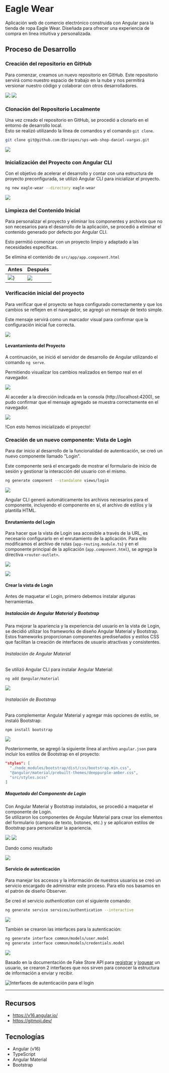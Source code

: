 # Eagle Wear

Aplicación web de comercio electrónico construida con Angular para la tienda de ropa Eagle Wear. Diseñada para ofrecer una experiencia de compra en línea intuitiva y personalizada.

## Proceso de Desarrollo

### Creación del repositorio en GitHub

Para comenzar, creamos un nuevo repositorio en GitHub. Este repositorio servirá como nuestro espacio de trabajo en la nube y nos permitirá versionar nuestro código y colaborar con otros desarrolladores.

![](src/assets/docs/config-github-repo.png)
![](src/assets/docs/github-repo.png)

### Clonación del Repositorio Localmente

Una vez creado el repositorio en GitHub, se procedió a clonarlo en el entorno de desarrollo local.    
Esto se realizó utilizando la línea de comandos y el comando `git clone`.  

```bash
git clone git@github.com:Ebriopes/sps-web-shop-daniel-vargas.git
```

![](src/assets/docs/clone-repo.png)

### Inicialización del Proyecto con Angular CLI

Con el objetivo de acelerar el desarrollo y contar con una estructura de proyecto preconfigurada, se utilizó Angular CLI para inicializar el proyecto.

```bash
ng new eagle-wear --directory eagle-wear
```

![](src/assets/docs/init-angular-project.png)

### Limpieza del Contenido Inicial

Para personalizar el proyecto y eliminar los componentes y archivos que no son necesarios para el desarrollo de la aplicación, se procedió a eliminar el contenido generado por defecto por Angular CLI.    

Esto permitió comenzar con un proyecto limpio y adaptado a las necesidades específicas.

Se elimina el contenido de `src/app/app.component.html`

| Antes | Después |
| ----- | ------- |
| ![](src/assets/docs/initial-angular-component.png))| ![](src/assets/docs/initial-angular-component-cleaned.png) |

### Verificación inicial del proyecto

Para verificar que el proyecto se haya configurado correctamente y que los cambios se reflejen en el navegador, se agregó un mensaje de texto simple.  

Este mensaje servirá como un marcador visual para confirmar que la configuración inicial fue correcta.

![](src/assets/docs/code/initial-test-template.png)

#### Levantamiento del Proyecto

A continuación, se inició el servidor de desarrollo de Angular utilizando el comando `ng serve`.  

Permitiendo visualizar los cambios realizados en tiempo real en el navegador.

![](src/assets/docs/run-server-first-time.png)

Al acceder a la dirección indicada en la consola (http://localhost:4200), se pudo confirmar que el mensaje agregado se muestra correctamente en el navegador.

![](src/assets/docs/fisrt-test-view.png)

!Con esto hemos inicializado el proyecto!  

### Creación de un nuevo componente: Vista de Login

Para dar inicio al desarrollo de la funcionalidad de autenticación, se creó un nuevo componente llamado "Login".  

Este componente será el encargado de mostrar el formulario de inicio de sesión y gestionar la interacción del usuario con el mismo.  

```bash
ng generate component --standalone views/login
```

![](src/assets/docs/generate-login-view.png)

Angular CLI generó automáticamente los archivos necesarios para el componente, incluyendo el componente en sí, el archivo de estilos y la plantilla HTML.

#### Enrutamiento del Login

Para hacer que la vista de Login sea accesible a través de la URL, es necesario configurarlo en el enrutamiento de la aplicación. Para ello modificamos el archivo de rutas (`app-routing.module.ts`) y en el componente principal de la aplicación (`app.component.html`), se agrega la directiva `<router-outlet>`.

![](src/assets/docs/add-login-route.png)

![](src/assets/docs/inital-login-view.png)

#### Crear la vista de Login

Antes de maquetar el Login, primero debemos instalar algunas herramientas.

##### Instalación de Angular Material y Bootstrap

Para mejorar la apariencia y la experiencia del usuario en la vista de Login, se decidió utilizar los frameworks de diseño Angular Material y Bootstrap. Estos frameworks proporcionan componentes prediseñados y estilos CSS que facilitan la creación de interfaces de usuario atractivas y consistentes.

###### Instalación de Angular Material

Se utilizó Angular CLI para instalar Angular Material:

```bash
ng add @angular/material
```

![](src/assets/docs/angular-material-installation.png)

###### Instalación de Bootstrap
Para complementar Angular Material y agregar más opciones de estilo, se instaló Bootstrap:

```Bash
npm install bootstrap
```

![](src/assets/docs/bootstrap-installation.png)

Posteriormente, se agregó la siguiente línea al archivo `angular.json` para incluir los estilos de Bootstrap en el proyecto:

```json
"styles": [
  "./node_modules/bootstrap/dist/css/bootstrap.min.css",
  "@angular/material/prebuilt-themes/deeppurple-amber.css",
  "src/styles.scss"
]
```

##### Maquetado del Componente de Login

Con Angular Material y Bootstrap instalados, se procedió a maquetar el componente de Login.  
Se utilizaron los componentes de Angular Material para crear los elementos del formulario (campos de texto, botones, etc.) y se aplicaron estilos de Bootstrap para personalizar la apariencia.  

![](src/assets/docs/code/login-base-template.png)
![](src/assets/docs/code/login-base-css.png)

Dando como resultado

![](src/assets/docs/login-base.png)

#### Servicio de autenticación
Para manejar los accesos y la información de nuestros usuarios se creó un servicio encargado de administrar este proceso. Para ello nos basamos en el patrón de diseño Observer.

Se creó el servicio *authentication* con el siguiente comando:

```bash
ng generate service services/authentication --interactive
```

![](src/assets/docs/auth-service-created.png)

También se crearon las interfaces para la autenticación:

```bash
ng generate interface common/models/user.model
ng generate interface common/models/credentials.model
```

![](src/assets/docs/first-interface-file.png)

Basado en la documentación de Fake Store API para [registrar](https://fakestoreapi.com/docs#u-update) y [loguear](https://fakestoreapi.com/docs#a-login) un usuario, se crearon 2 interfaces que nos sirven para conocer la estructura de información a enviar y recibir.  

![Interfaces de autenticación para el login](src/assets/docs/code/auth-interfaces.png)





---

## Recursos

* <https://v16.angular.io/>  
* <https://gitmoji.dev/>  

## Tecnologías

* Angular (v16)
* TypeScript
* Angular Material
* Bootstrap
